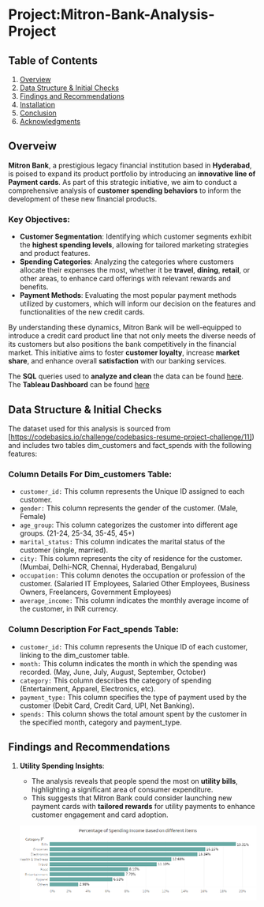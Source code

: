 # Project:Mitron-Bank-Analysis-Project

## Table of Contents
1. [Overview](#overview)
2. [Data Structure & Initial Checks](#data-structure--initial-checks)
3. [Findings and Recommendations](#findings-and-recommendations)
4. [Installation](#installation)
5. [Conclusion](#conclusion)
6. [Acknowledgments](#acknowledgments)

## Overveiw
**Mitron Bank**, a prestigious legacy financial institution based in **Hyderabad**, is poised to expand its product portfolio by introducing an **innovative line of Payment cards**. As part of this strategic initiative, we aim to conduct a comprehensive analysis of **customer spending behaviors** to inform the development of these new financial products.

### Key Objectives:
- **Customer Segmentation**: Identifying which customer segments exhibit the **highest spending levels**, allowing for tailored marketing strategies and product features.
- **Spending Categories**: Analyzing the categories where customers allocate their expenses the most, whether it be **travel**, **dining**, **retail**, or other areas, to enhance card offerings with relevant rewards and benefits.
- **Payment Methods**: Evaluating the most popular payment methods utilized by customers, which will inform our decision on the features and functionalities of the new credit cards.

By understanding these dynamics, Mitron Bank will be well-equipped to introduce a credit card product line that not only meets the diverse needs of its customers but also positions the bank competitively in the financial market. This initiative aims to foster **customer loyalty**, increase **market share**, and enhance overall **satisfaction** with our banking services.

The **SQL** queries used to **analyze and clean** the data can be found [here](https://github.com/Maaz-Umar-00/Mitron-Bank-Analysis-Project/blob/main/01_Payment_card_Analysis_in_Sql.ipynb).\
The **Tableau Dashboard** can be found [here](https://public.tableau.com/app/profile/maaz.umar/viz/MitronBankAnalysis_17266593076560/05_credit_card_dashboard)


## Data Structure & Initial Checks
The dataset used for this analysis is sourced from [https://codebasics.io/challenge/codebasics-resume-project-challenge/11]) and includes two tables dim_customers and fact_spends with the following features:
### Column Details For Dim_customers Table:
- `customer_id:` This column represents the Unique ID assigned to each customer.
- `gender:` This column represents the gender of the customer. (Male, Female)
- `age_group`: This column categorizes the customer into different age groups. (21-24, 25-34, 35-45, 45+)
- `marital_status:` This column indicates the marital status of the customer (single, married).
- `city:` This column represents the city of residence for the customer. (Mumbai, Delhi-NCR, Chennai, Hyderabad, Bengaluru)
- `occupation:` This column denotes the occupation or profession of the customer. (Salaried IT Employees, Salaried Other Employees, Business Owners, Freelancers, Government Employees)
- `average_income:` This column indicates the monthly average income of the customer, in INR currency.
### Column Description For Fact_spends Table:

- `customer_id:` This column represents the Unique ID of each customer, linking to the dim_customer table.
- `month:` This column indicates the month in which the spending was recorded. (May, June, July, August, September, October)
- `category:` This column describes the category of spending (Entertainment, Apparel, Electronics, etc).
- `payment_type:` This column specifies the type of payment used by the customer (Debit Card, Credit Card, UPI, Net Banking).
- `spends:` This column shows the total amount spent by the customer in the specified month, category and payment_type.

## Findings and Recommendations
1. **Utility Spending Insights**:
   - The analysis reveals that people spend the most on **utility bills**, highlighting a significant area of consumer expenditure.
   - This suggests that Mitron Bank could consider launching new payment cards with **tailored rewards** for utility payments to enhance customer engagement and card adoption.

   ![Utility Spending Patterns](./03_Chart_pics/Percentage_of_spending_income_Based_on_different_items.png
)



